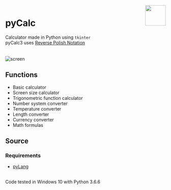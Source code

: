 <img align="right" src="https://github.com/Programista3/pyCalc/blob/master/images/logo.png?raw=true" width="64" height="64">

# pyCalc
Calculator made in Python using `tkinter`  
pyCalc3 uses [Reverse Polish Notation](https://en.wikipedia.org/wiki/Reverse_Polish_notation)<br><br><br>
![screen](https://github.com/Programista3/pyCalc/blob/master/images/pyCalc3.png?raw=true)
## Functions
- Basic calculator
- Screen size calculator
- Trigonometric function calculator
- Number system converter
- Temperature converter
- Length converter
- Currency converter
- Math formulas
## Source
### Requirements
- [pyLang](https://github.com/Programista3/pyLang)

<br>Code tested in Windows 10 with Python 3.6.6
